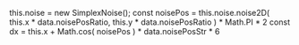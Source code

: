 this.noise = new SimplexNoise();
const noisePos = this.noise.noise2D( this.x * data.noisePosRatio, this.y * data.noisePosRatio ) * Math.PI * 2
const dx = this.x + Math.cos( noisePos ) * data.noisePosStr * 6
